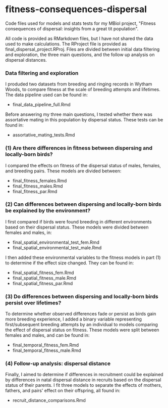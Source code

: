 # fitness-consequences-dispersal

Code files used for models and stats tests for my MBiol project, "Fitness consequences of dispersal: insights from a great tit population".

All code is provided as RMarkdown files, but I have not shared the data used to make calculations. The RProject file is provided as final_dispersal_project.RProj. Files are divided between initial data filtering and exploration, the three main questions, and the follow up analysis on dispersal distances.

### **Data filtering and exploration**

I produded two datasets from breeding and ringing records in Wytham Woods, to compare fitness at the scale of breeding attempts and lifetimes. The data pipeline used can be found in:
- final_data_pipeline_full.Rmd

Before answering my three main questions, I tested whether there was assortative mating in this population by dispersal status. These tests can be found in:
- assortative_mating_tests.Rmd

### **(1) Are there differences in fitness between dispersing and locally-born birds?**

I compared the effects on fitness of the dispersal status of males, females, and breeding pairs. These models are divided between:
- final_fitness_females.Rmd
- final_fitness_males.Rmd
- final_fitness_par.Rmd

### **(2) Can differences between dispersing and locally-born birds be explained by the environment?**

I first compared if birds were found breeding in different environments based on their dispersal status. These models were divided between females and males, in:
- final_spatial_environmental_test_fem.Rmd
- final_spatial_environmental_test_male.Rmd

I then added these environmental variables to the fitness models in part (1) to determine if the effect size changed. They can be found in:
- final_spatial_fitness_fem.Rmd
- final_spatial_fitness_male.Rmd
- final_spatial_fitness_par.Rmd

### **(3) Do differences between dispersing and locally-born birds persist over lifetimes?**

To determine whether observed differences fade or persist as birds gain more breeding experience, I added a binary variable representing first/subsequent breeding attempts by an individual to models comparing the effect of dispersal status on fitness. These models were split between females and males, and can be found in:
- final_temporal_fitness_fem.Rmd
- final_temporal_fitness_male.Rmd

### **(4) Follow-up analysis: dispersal distance**

Finally, I aimed to determine if differences in recruitment could be explained by differences in natal dispersal distance in recruits based on the dispersal status of their parents. I fit three models to separate the effects of mothers, fathers, and pairs' effect on their offspring, all found in:
- recruit_distance_comparisons.Rmd
